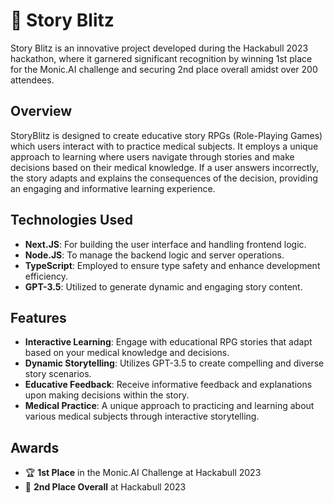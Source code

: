 # 📖 Story Blitz

Story Blitz is an innovative project developed during the Hackabull 2023 hackathon, where it garnered significant recognition by winning 1st place for the Monic.AI challenge and securing 2nd place overall amidst over 200 attendees.

## Overview

StoryBlitz is designed to create educative story RPGs (Role-Playing Games) which users interact with to practice medical subjects. It employs a unique approach to learning where users navigate through stories and make decisions based on their medical knowledge. If a user answers incorrectly, the story adapts and explains the consequences of the decision, providing an engaging and informative learning experience.

## Technologies Used

- **Next.JS**: For building the user interface and handling frontend logic.
- **Node.JS**: To manage the backend logic and server operations.
- **TypeScript**: Employed to ensure type safety and enhance development efficiency.
- **GPT-3.5**: Utilized to generate dynamic and engaging story content.

## Features

- **Interactive Learning**: Engage with educational RPG stories that adapt based on your medical knowledge and decisions.
- **Dynamic Storytelling**: Utilizes GPT-3.5 to create compelling and diverse story scenarios.
- **Educative Feedback**: Receive informative feedback and explanations upon making decisions within the story.
- **Medical Practice**: A unique approach to practicing and learning about various medical subjects through interactive storytelling.

## Awards

- 🏆 **1st Place** in the Monic.AI Challenge at Hackabull 2023
- 🥈 **2nd Place Overall** at Hackabull 2023
